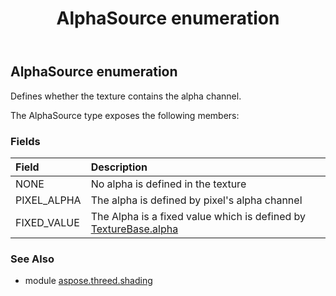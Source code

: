 ﻿---
title: AlphaSource enumeration
second_title: Aspose.3D for Python via .NET API References
description: 
type: docs
weight: 110
url: /python-net/aspose.threed.shading/alphasource/
is_root: false
---

## AlphaSource enumeration

Defines whether the texture contains the alpha channel.



The AlphaSource type exposes the following members:

### Fields
| Field | Description |
| :- | :- |
| NONE | No alpha is defined in the texture |
| PIXEL_ALPHA | The alpha is defined by pixel's alpha channel |
| FIXED_VALUE | The Alpha is a fixed value which is defined by [TextureBase.alpha](/3d/python-net/aspose.threed.shading/texturebase#alpha) |



### See Also
* module [aspose.threed.shading](..)
